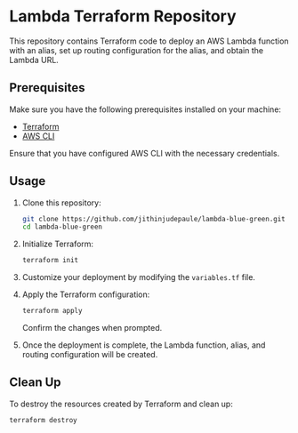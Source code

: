 # Lambda Terraform Repository

This repository contains Terraform code to deploy an AWS Lambda function with an alias, set up routing configuration for the alias, and obtain the Lambda URL.

## Prerequisites

Make sure you have the following prerequisites installed on your machine:

- [Terraform](https://www.terraform.io/downloads.html)
- [AWS CLI](https://aws.amazon.com/cli/)

Ensure that you have configured AWS CLI with the necessary credentials.

## Usage

1. Clone this repository:

    ```bash
    git clone https://github.com/jithinjudepaule/lambda-blue-green.git
    cd lambda-blue-green
    ```

2. Initialize Terraform:

    ```bash
    terraform init
    ```

3. Customize your deployment by modifying the `variables.tf` file.

4. Apply the Terraform configuration:

    ```bash
    terraform apply
    ```

   Confirm the changes when prompted.

5. Once the deployment is complete, the Lambda function, alias, and routing configuration will be created.



## Clean Up

To destroy the resources created by Terraform and clean up:

```bash
terraform destroy
